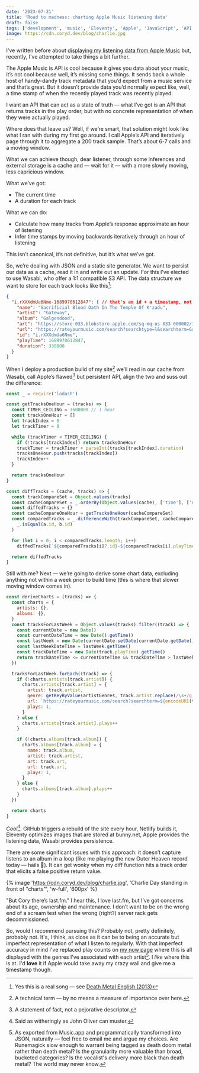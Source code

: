 ```yaml
---
date: '2023-07-21'
title: 'Road to madness: charting Apple Music listening data'
draft: false
tags: ['development', 'music', 'Eleventy', 'Apple', 'JavaScript', 'API']
image: https://cdn.coryd.dev/blog/charlie.jpg
---
```

I've written before about [displaying my listening data from Apple Music](/posts/2023/displaying-listening-data-from-apple-music-using-musickit/) but, recently, I've attempted to take things a bit further.<!-- excerpt -->

The Apple Music is API is cool because it gives you data about your music, it’s not cool because well, it’s missing some things. It sends back a whole host of handy-dandy track metadata that you’d expect from a music service and that’s great. But it doesn’t provide data you’d normally expect like, well, a time stamp of when the recently played track was recently played.

I want an API that can act as a state of truth — what I’ve got is an API that returns tracks in the play order, but with no concrete representation of when they were actually played.

Where does that leave us? Well, if we’re smart, that solution might look like what I ran with during my first go around. I call Apple’s API and iteratively page through it to aggregate a 200 track sample. That’s about 6-7 calls and a moving window.

What we can achieve though, dear listener, through some inferences and external storage is a cache and — wait for it — with a more slowly moving, less capricious window.

What we’ve got:
- The current time
- A duration for each track

What we can do:
- Calculate how many tracks from Apple’s response approximate an hour of listening
- Infer time stamps by moving backwards iteratively through an hour of listening

This isn’t canonical, it’s not definitive, but it’s what we’ve got.

So, we’re dealing with JSON and a static site generator. We want to persist our data as a cache, read it in and write out an update. For this I’ve elected to use Wasabi, who offer a 1:1 compatible S3 API. The data structure we want to store for each track looks like this[^1]:

```json
{
  "i.rXXXdmUa6Nme-1689970612847": { // that's an id + a timestamp, not a leaked key
    "name": "Sacrificial Blood Oath In The Temple Of K'zadu",
    "artist": "Gateway",
    "album": "Galgendood",
    "art": "https://store-033.blobstore.apple.com/sq-mq-us-033-000002/18/f1/a3/18f1a37a-8c9a-169a-5458-464aea20ce05/image?X-Amz-Algorithm=AWS4-HMAC-SHA256&X-Amz-Date=20230721T202228Z&X-Amz-SignedHeaders=host&X-Amz-Expires=86400&X-Amz-Credential=MKIAU0HKO2RBEAT0UMZS%2F20230721%2Fstore-033%2Fs3%2Faws4_request&X-Amz-Signature=85790600221880597074559ed3674564f17ca3df6634d6fa15496baf7aca5d56",
    "url": "https://rateyourmusic.com/search?searchtype=l&searchterm=Galgendood%20Gateway",
    "id": "i.rXXXdmUa6Nme",
    "playTime": 1689970612847,
    "duration": 338808
  }
}
```

When I deploy a production build of my site[^2] we’ll read in our cache from Wasabi, call Apple’s flawed[^3] but persistent API, align the two and suss out the difference:

```javascript
const _ = require('lodash')

const getTracksOneHour = (tracks) => {
  const TIMER_CEILING = 3600000 // 1 hour
  const tracksOneHour = []
  let trackIndex = 0
  let trackTimer = 0

  while (trackTimer < TIMER_CEILING) {
    if (!tracks[trackIndex]) return tracksOneHour
    trackTimer = trackTimer + parseInt(tracks[trackIndex].duration)
    tracksOneHour.push(tracks[trackIndex])
    trackIndex++
  }

  return tracksOneHour
}

const diffTracks = (cache, tracks) => {
  const trackCompareSet = Object.values(tracks)
  const cacheCompareSet = _.orderBy(Object.values(cache), ['time'], ['desc'])
  const diffedTracks = {}
  const cacheCompareOneHour = getTracksOneHour(cacheCompareSet)
  const comparedTracks = _.differenceWith(trackCompareSet, cacheCompareOneHour, (a, b) =>
    _.isEqual(a.id, b.id)
  )

  for (let i = 0; i < comparedTracks.length; i++)
    diffedTracks[`${comparedTracks[i]?.id}-${comparedTracks[i].playTime}`] = comparedTracks[i]

  return diffedTracks
}
```

Still with me? Next — we’re going to derive some chart data, excluding anything not within a week prior to build time (this is where that slower moving window comes in).

```javascript
const deriveCharts = (tracks) => {
  const charts = {
    artists: {},
    albums: {},
  }
  const tracksForLastWeek = Object.values(tracks).filter((track) => {
    const currentDate = new Date()
    const currentDateTime = new Date().getTime()
    const lastWeek = new Date(currentDate.setDate(currentDate.getDate() - 7))
    const lastWeekDateTime = lastWeek.getTime()
    const trackDateTime = new Date(track.playTime).getTime()
    return trackDateTime <= currentDateTime && trackDateTime > lastWeekDateTime
  })

  tracksForLastWeek.forEach((track) => {
    if (!charts.artists[track.artist]) {
      charts.artists[track.artist] = {
        artist: track.artist,
        genre: getKeyByValue(artistGenres, track.artist.replace(/\s+/g, '-').toLowerCase()),
        url: `https://rateyourmusic.com/search?searchterm=${encodeURI(track.artist)}`,
        plays: 1,
      }
    } else {
      charts.artists[track.artist].plays++
    }

    if (!charts.albums[track.album]) {
      charts.albums[track.album] = {
        name: track.album,
        artist: track.artist,
        art: track.art,
        url: track.url,
        plays: 1,
      }
    } else {
      charts.albums[track.album].plays++
    }
  })

  return charts
}
```

_Cool_[^4]. GitHub triggers a rebuild of the site every hour, Netlify builds it, Eleventy optimizes images that are stored at bunny.net, Apple provides the listening data, Wasabi provides persistence.

There are some significant issues with this approach: it doesn’t capture listens to an album in a loop (like me playing the new Outer Heaven record today — hails 🤘). It can get wonky when my diff function hits a track order that elicits a false positive return value.

{% image 'https://cdn.coryd.dev/blog/charlie.jpg', 'Charlie Day standing in front of "charts"', 'w-full', '600px' %}

"But Cory there’s last.fm." I hear this, I love last.fm, but I’ve got concerns about its age, ownership and maintenance. I don’t want to be on the wrong end of a scream test when the wrong (right?) server rack gets decommissioned.

So, would I recommend pursuing this? Probably not, pretty definitely, probably not. It's, I think, as close as it can be to being an accurate but imperfect representation of what I listen to regularly. With that imperfect accuracy in mind I've replaced play counts on [my now page](https://coryd.dev/now) where this is all displayed with the genres I've associated with each artist[^5]. I _like_ where this is at. I'd **love** it if Apple would take away my crazy wall and give me a timestamp though.

[^1]: Yes this is a real song — see [Death Metal English (2013)](https://www.invisibleoranges.com/death-metal-english/)
[^2]: A technical term — by no means a measure of importance over here.
[^3]: A statement of fact, not a pejorative descriptor.
[^4]: Said as witheringly as John Oliver can muster.
[^5]: As exported from Music.app and programmatically transformed into JSON, naturally — feel free to email me and argue my choices. Are Runemagick slow enough to warrant being tagged as death doom metal rather than death metal? Is the granularity more valuable than broad, bucketed categories? Is the vocalist's delivery more black than death metal? The world may never know.
